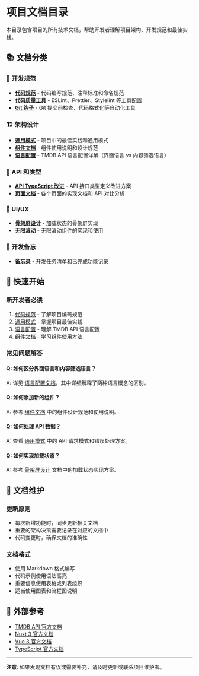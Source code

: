 # 项目文档目录

本目录包含项目的所有技术文档，帮助开发者理解项目架构、开发规范和最佳实践。

## 📚 文档分类

### 🔧 开发规范

- [**代码规范**](./code-standards.md) - 代码编写规范、注释标准和命名规范
- [**代码质量工具**](./code-quality-tools.md) - ESLint、Prettier、Stylelint 等工具配置
- [**Git 钩子**](./git-hooks.md) - Git 提交前检查、代码格式化等自动化工具

### 🏗️ 架构设计

- [**通用模式**](./common-patterns.md) - 项目中的最佳实践和通用模式
- [**组件文档**](./components.md) - 组件使用说明和设计规范
- [**语言配置**](./languages.md) - TMDB API 语言配置详解（界面语言 vs 内容筛选语言）

### 🔌 API 和类型

- [**API TypeScript 改进**](./api-typescript-improvements.md) - API 接口类型定义改进方案
- [**页面文档**](./pages/) - 各个页面的实现文档和 API 对比分析

### 🎨 UI/UX

- [**骨架屏设计**](./skeleton-screen.md) - 加载状态的骨架屏实现
- [**无限滚动**](./useInfiniteScroll.md) - 无限滚动组件的实现和使用

### 📝 开发备忘

- [**备忘录**](./memo.md) - 开发任务清单和已完成功能记录

## 🚀 快速开始

### 新开发者必读

1. [代码规范](./code-standards.md) - 了解项目编码规范
2. [通用模式](./common-patterns.md) - 掌握项目最佳实践
3. [语言配置](./languages.md) - 理解 TMDB API 语言配置
4. [组件文档](./components.md) - 学习组件使用方法

### 常见问题解答

#### Q: 如何区分界面语言和内容筛选语言？

A: 详见 [语言配置文档](./languages.md)，其中详细解释了两种语言概念的区别。

#### Q: 如何添加新的组件？

A: 参考 [组件文档](./components.md) 中的组件设计规范和使用说明。

#### Q: 如何处理 API 数据？

A: 查看 [通用模式](./common-patterns.md) 中的 API 请求模式和错误处理方案。

#### Q: 如何实现加载状态？

A: 参考 [骨架屏设计](./skeleton-screen.md) 文档中的加载状态实现方案。

## 📖 文档维护

### 更新原则

- 每次新增功能时，同步更新相关文档
- 重要的架构决策需要记录在对应的文档中
- 代码变更时，确保文档的准确性

### 文档格式

- 使用 Markdown 格式编写
- 代码示例使用语法高亮
- 重要信息使用表格或列表组织
- 适当使用图表和流程图说明

## 🔗 外部参考

- [TMDB API 官方文档](https://developer.themoviedb.org/docs/getting-started)
- [Nuxt 3 官方文档](https://nuxt.com/docs)
- [Vue 3 官方文档](https://vuejs.org/guide/)
- [TypeScript 官方文档](https://www.typescriptlang.org/docs/)

---

**注意**: 如果发现文档有误或需要补充，请及时更新或联系项目维护者。
